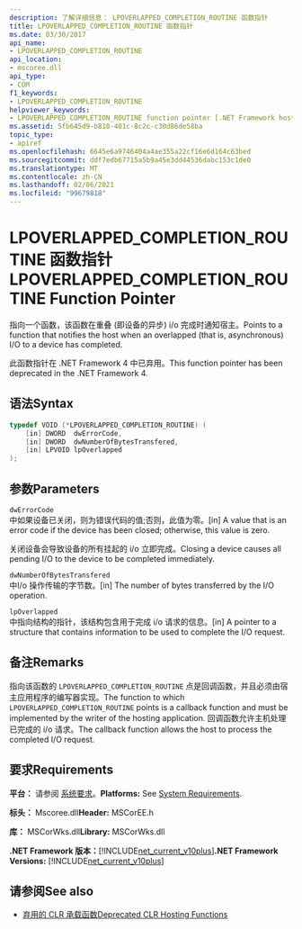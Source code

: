 ```yaml
---
description: 了解详细信息： LPOVERLAPPED_COMPLETION_ROUTINE 函数指针
title: LPOVERLAPPED_COMPLETION_ROUTINE 函数指针
ms.date: 03/30/2017
api_name:
- LPOVERLAPPED_COMPLETION_ROUTINE
api_location:
- mscoree.dll
api_type:
- COM
f1_keywords:
- LPOVERLAPPED_COMPLETION_ROUTINE
helpviewer_keywords:
- LPOVERLAPPED_COMPLETION_ROUTINE function pointer [.NET Framework hosting]
ms.assetid: 5fb645d9-b818-401c-8c2c-c30d86de58ba
topic_type:
- apiref
ms.openlocfilehash: 6645e6a9746404a4ae355a22cf16e6d164c63bed
ms.sourcegitcommit: ddf7edb67715a5b9a45e3dd44536dabc153c1de0
ms.translationtype: MT
ms.contentlocale: zh-CN
ms.lasthandoff: 02/06/2021
ms.locfileid: "99679818"
---
```

# <a name="lpoverlapped_completion_routine-function-pointer"></a><span data-ttu-id="24c4c-103">LPOVERLAPPED_COMPLETION_ROUTINE 函数指针</span><span class="sxs-lookup"><span data-stu-id="24c4c-103">LPOVERLAPPED_COMPLETION_ROUTINE Function Pointer</span></span>

<span data-ttu-id="24c4c-104">指向一个函数，该函数在重叠 (即设备的异步) i/o 完成时通知宿主。</span><span class="sxs-lookup"><span data-stu-id="24c4c-104">Points to a function that notifies the host when an overlapped (that is, asynchronous) I/O to a device has completed.</span></span>  
  
 <span data-ttu-id="24c4c-105">此函数指针在 .NET Framework 4 中已弃用。</span><span class="sxs-lookup"><span data-stu-id="24c4c-105">This function pointer has been deprecated in the .NET Framework 4.</span></span>  
  
## <a name="syntax"></a><span data-ttu-id="24c4c-106">语法</span><span class="sxs-lookup"><span data-stu-id="24c4c-106">Syntax</span></span>  
  
```cpp  
typedef VOID (*LPOVERLAPPED_COMPLETION_ROUTINE) (  
    [in] DWORD  dwErrorCode,  
    [in] DWORD  dwNumberOfBytesTransfered,  
    [in] LPVOID lpOverlapped  
);  
```  
  
## <a name="parameters"></a><span data-ttu-id="24c4c-107">参数</span><span class="sxs-lookup"><span data-stu-id="24c4c-107">Parameters</span></span>  

 `dwErrorCode`  
 <span data-ttu-id="24c4c-108">中如果设备已关闭，则为错误代码的值;否则，此值为零。</span><span class="sxs-lookup"><span data-stu-id="24c4c-108">[in] A value that is an error code if the device has been closed; otherwise, this value is zero.</span></span>  
  
 <span data-ttu-id="24c4c-109">关闭设备会导致设备的所有挂起的 i/o 立即完成。</span><span class="sxs-lookup"><span data-stu-id="24c4c-109">Closing a device causes all pending I/O to the device to be completed immediately.</span></span>  
  
 `dwNumberOfBytesTransfered`  
 <span data-ttu-id="24c4c-110">中I/o 操作传输的字节数。</span><span class="sxs-lookup"><span data-stu-id="24c4c-110">[in] The number of bytes transferred by the I/O operation.</span></span>  
  
 `lpOverlapped`  
 <span data-ttu-id="24c4c-111">中指向结构的指针，该结构包含用于完成 i/o 请求的信息。</span><span class="sxs-lookup"><span data-stu-id="24c4c-111">[in] A pointer to a structure that contains information to be used to complete the I/O request.</span></span>  
  
## <a name="remarks"></a><span data-ttu-id="24c4c-112">备注</span><span class="sxs-lookup"><span data-stu-id="24c4c-112">Remarks</span></span>  

 <span data-ttu-id="24c4c-113">指向该函数的 `LPOVERLAPPED_COMPLETION_ROUTINE` 点是回调函数，并且必须由宿主应用程序的编写器实现。</span><span class="sxs-lookup"><span data-stu-id="24c4c-113">The function to which `LPOVERLAPPED_COMPLETION_ROUTINE` points is a callback function and must be implemented by the writer of the hosting application.</span></span> <span data-ttu-id="24c4c-114">回调函数允许主机处理已完成的 i/o 请求。</span><span class="sxs-lookup"><span data-stu-id="24c4c-114">The callback function allows the host to process the completed I/O request.</span></span>  
  
## <a name="requirements"></a><span data-ttu-id="24c4c-115">要求</span><span class="sxs-lookup"><span data-stu-id="24c4c-115">Requirements</span></span>  

 <span data-ttu-id="24c4c-116">**平台：** 请参阅 [系统要求](../../get-started/system-requirements.md)。</span><span class="sxs-lookup"><span data-stu-id="24c4c-116">**Platforms:** See [System Requirements](../../get-started/system-requirements.md).</span></span>  
  
 <span data-ttu-id="24c4c-117">**标头：** Mscoree.dll</span><span class="sxs-lookup"><span data-stu-id="24c4c-117">**Header:** MSCorEE.h</span></span>  
  
 <span data-ttu-id="24c4c-118">**库：** MSCorWks.dll</span><span class="sxs-lookup"><span data-stu-id="24c4c-118">**Library:** MSCorWks.dll</span></span>  
  
 <span data-ttu-id="24c4c-119">**.NET Framework 版本：**[!INCLUDE[net_current_v10plus](../../../../includes/net-current-v10plus-md.md)]</span><span class="sxs-lookup"><span data-stu-id="24c4c-119">**.NET Framework Versions:** [!INCLUDE[net_current_v10plus](../../../../includes/net-current-v10plus-md.md)]</span></span>  
  
## <a name="see-also"></a><span data-ttu-id="24c4c-120">请参阅</span><span class="sxs-lookup"><span data-stu-id="24c4c-120">See also</span></span>

- [<span data-ttu-id="24c4c-121">弃用的 CLR 承载函数</span><span class="sxs-lookup"><span data-stu-id="24c4c-121">Deprecated CLR Hosting Functions</span></span>](deprecated-clr-hosting-functions.md)
